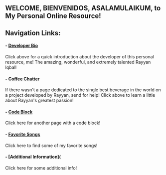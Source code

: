 WELCOME, BIENVENIDOS, ASALAMULAIKUM, to My Personal Online Resource!
------------------------

## Navigation Links:

#### - [Developer Bio](https://github.com/rai8d4/rayyan-iqbal-personal-site/blob/f96dcda273729f7ec92b6d3f663169944347c820/developerbio.md)

Click above for a quick introduction about the developer of this personal resource, me! The amazing, wonderful, and extremely talented Rayyan Iqbal! 

#### - [Coffee Chatter](https://github.com/rai8d4/rayyan-iqbal-personal-site/blob/bfd4ece958fc4831f5c728bd4be1aee565c06646/coffechatter.md)

If there wasn't a page dedicated to the single best beverage in the world on a project developed by Rayyan, send for help! Click above to learn a little about Rayyan's greatest passion!

#### - [Code Block](https://github.com/rai8d4/rayyan-iqbal-personal-site/blob/e59be97c2456a462903cc60cc7ce77a20d7790e4/codeblock.md)
Click here for another page with a code block!

#### - [Favorite Songs](https://github.com/rai8d4/rayyan-iqbal-personal-site/blob/93a6f7b2ce5eb5b1eb3da6419451ada519056caa/favoritesongs.md)
Click here to find some of my favorite songs!

#### - [Additional Information](
Click here for some additional info! 

